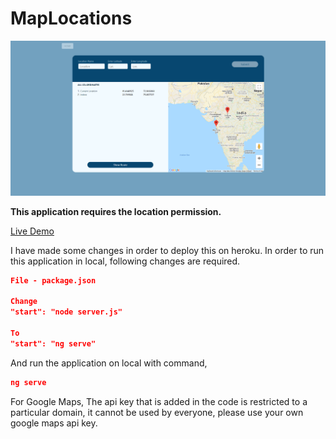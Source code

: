# MapLocations

![image](https://github.com/ashwin-pandey/map-locations/blob/master/src/assets/images/screenshot.png?raw=true)

**This application requires the location permission.**

[Live Demo](https://map-locations.herokuapp.com/)

I have made some changes in order to deploy this on heroku. In order to run this application in local, following changes are required.

```json
File - package.json

Change
"start": "node server.js"

To
"start": "ng serve"
```

And run the application on local with command,

```json
ng serve
```

For Google Maps,
The api key that is added in the code is restricted to a particular domain, it cannot be used by everyone, please use your own google maps api key.
